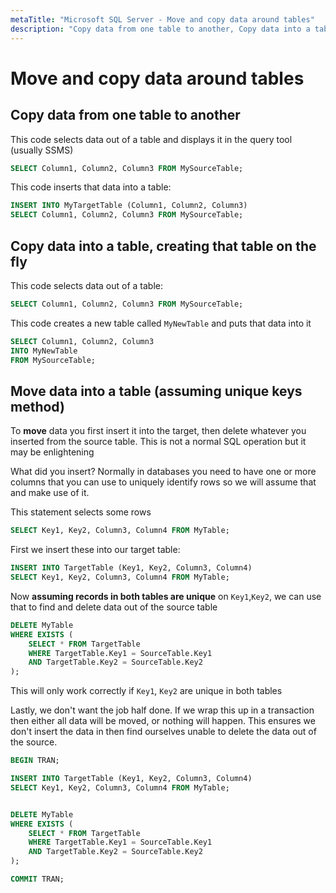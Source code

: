 ```yaml
---
metaTitle: "Microsoft SQL Server - Move and copy data around tables"
description: "Copy data from one table to another, Copy data into a table, creating that table on the fly, Move data into a table (assuming unique keys method)"
---
```


# Move and copy data around tables



## Copy data from one table to another


This code selects data out of a table and displays it in the query tool (usually SSMS)

```sql
SELECT Column1, Column2, Column3 FROM MySourceTable;

```

This code inserts that data into a table:

```sql
INSERT INTO MyTargetTable (Column1, Column2, Column3)
SELECT Column1, Column2, Column3 FROM MySourceTable;

```



## Copy data into a table, creating that table on the fly


This code selects data out of a table:

```sql
SELECT Column1, Column2, Column3 FROM MySourceTable;

```

This code creates a new table called `MyNewTable` and puts that data into it

```sql
SELECT Column1, Column2, Column3 
INTO MyNewTable
FROM MySourceTable;

```



## Move data into a table (assuming unique keys method)


To **move** data you first insert it into the target, then delete whatever you inserted from the source table. This is not a normal SQL operation but it may be enlightening

What did you insert? Normally in databases you need to have one or more columns that you can use to uniquely identify rows so we will assume that and make use of it.

This statement selects some rows

```sql
SELECT Key1, Key2, Column3, Column4 FROM MyTable;

```

First we insert these into our target table:

```sql
INSERT INTO TargetTable (Key1, Key2, Column3, Column4)
SELECT Key1, Key2, Column3, Column4 FROM MyTable;

```

Now **assuming records in both tables are unique** on `Key1`,`Key2`, we can use that to find and delete data out of the source table

```sql
DELETE MyTable
WHERE EXISTS (
    SELECT * FROM TargetTable 
    WHERE TargetTable.Key1 = SourceTable.Key1
    AND TargetTable.Key2 = SourceTable.Key2
);

```

This will only work correctly if `Key1`, `Key2` are unique in both tables

Lastly, we don't want the job half done. If we wrap this up in a transaction then either all data will be moved, or nothing will happen. This ensures we don't insert the data in then find ourselves unable to delete the data out of the source.

```sql
BEGIN TRAN;

INSERT INTO TargetTable (Key1, Key2, Column3, Column4)
SELECT Key1, Key2, Column3, Column4 FROM MyTable;


DELETE MyTable
WHERE EXISTS (
    SELECT * FROM TargetTable 
    WHERE TargetTable.Key1 = SourceTable.Key1
    AND TargetTable.Key2 = SourceTable.Key2
);

COMMIT TRAN;

```

